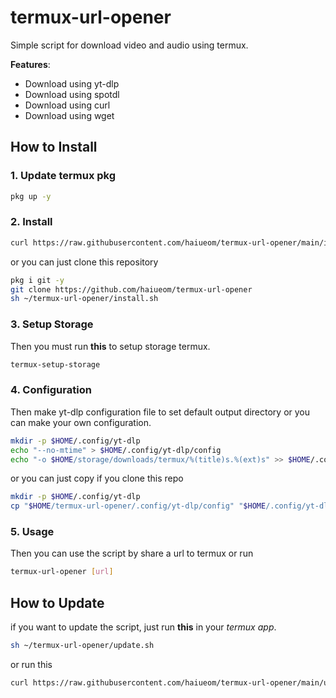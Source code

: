 # termux-url-opener

Simple script for download video and audio using termux.

**Features**:

-   Download using yt-dlp
-   Download using spotdl
-   Download using curl
-   Download using wget

## How to Install

### 1. Update termux pkg

```bash
pkg up -y
```

### 2. Install

```bash
curl https://raw.githubusercontent.com/haiueom/termux-url-opener/main/install.sh | bash
```

or you can just clone this repository

```bash
pkg i git -y
git clone https://github.com/haiueom/termux-url-opener
sh ~/termux-url-opener/install.sh
```

### 3. Setup Storage

Then you must run **this** to setup storage termux.

```bash
termux-setup-storage
```

### 4. Configuration

Then make yt-dlp configuration file to set default output directory or you can make your own configuration.

```bash
mkdir -p $HOME/.config/yt-dlp
echo "--no-mtime" > $HOME/.config/yt-dlp/config
echo "-o $HOME/storage/downloads/termux/%(title)s.%(ext)s" >> $HOME/.config/yt-dlp/config
```

or you can just copy if you clone this repo

```bash
mkdir -p $HOME/.config/yt-dlp
cp "$HOME/termux-url-opener/.config/yt-dlp/config" "$HOME/.config/yt-dlp/config"
```

### 5. Usage

Then you can use the script by share a url to termux or run

```bash
termux-url-opener [url]
```

## How to Update

if you want to update the script, just run **this** in your _termux app_.

```bash
sh ~/termux-url-opener/update.sh
```

or run this

```bash
curl https://raw.githubusercontent.com/haiueom/termux-url-opener/main/update.sh | bash
```
